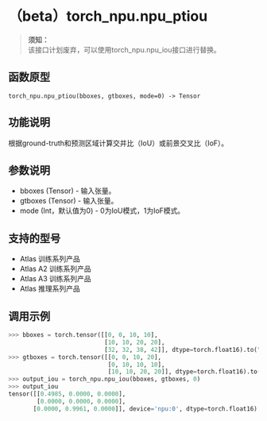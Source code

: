# （beta）torch_npu.npu_ptiou

>**须知：**<br>
>该接口计划废弃，可以使用torch_npu.npu_iou接口进行替换。

## 函数原型

```
torch_npu.npu_ptiou(bboxes, gtboxes, mode=0) -> Tensor
```

## 功能说明

根据ground-truth和预测区域计算交并比（IoU）或前景交叉比（IoF）。

## 参数说明

- bboxes (Tensor) - 输入张量。
- gtboxes (Tensor) - 输入张量。
- mode (Int，默认值为0) - 0为IoU模式，1为IoF模式。

## 支持的型号

- <term>Atlas 训练系列产品</term>
- <term>Atlas A2 训练系列产品</term>
- <term>Atlas A3 训练系列产品</term>
- <term>Atlas 推理系列产品</term>

## 调用示例

```python
>>> bboxes = torch.tensor([[0, 0, 10, 10],
                           [10, 10, 20, 20],
                           [32, 32, 38, 42]], dtype=torch.float16).to("npu")
>>> gtboxes = torch.tensor([[0, 0, 10, 20],
                            [0, 10, 10, 10],
                            [10, 10, 20, 20]], dtype=torch.float16).to("npu")
>>> output_iou = torch_npu.npu_iou(bboxes, gtboxes, 0)
>>> output_iou
tensor([[0.4985, 0.0000, 0.0000],
        [0.0000, 0.0000, 0.0000], 
       [0.0000, 0.9961, 0.0000]], device='npu:0', dtype=torch.float16)
```

